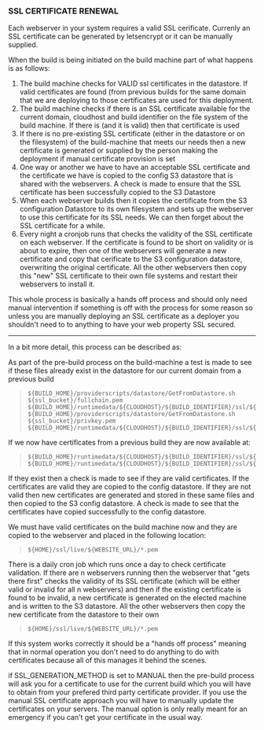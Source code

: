 ### SSL CERTIFICATE RENEWAL

Each webserver in your system requires a valid SSL cerificate. Currenly an SSL certificate can be generated by letsencrypt or it can be manually supplied.

When the build is being initiated on the build machine part of what happens is as follows:

1. The build machine checks for VALID ssl certificates in the datastore. If valid certificates are found (from previous builds for the same domain that we are deploying to those certificates are used for this deployment. 
2. The build machine checks if there is an SSL certificate available for the current domain, cloudhost and build identifier on the file system of the build machine. If there is (and it is valid) then that certificate is used
3. If there is no pre-existing SSL certificate (either in the datastore or on the filesystem) of the build-machine that meets our needs then a new certificate is generated or supplied by the person making the deployment if manual certificate provision is set
4. One way or another we have to have an acceptable SSL certificate and the certificate we have is copied to the config S3 datastore that is shared with the webservers. A check is made to ensure that the SSL certificate has been successfully copied to the S3 Datastore
5. When each webserver builds then it copies the certificate from the S3 configuration Datastore to its own filesystem and sets up the webserver to use this certificate for its SSL needs. We can then forget about the SSL certificate for a while.
6. Every night a cronjob runs that checks the validity of the SSL certificate on each webserver. If the certificate is found to be short on validity or is about to expire, then one of the webservers will generate a new certificate and copy that cerificate to the S3 configuration datastore, overwriting the original certificate. All the other webservers then copy this "new" SSL certificate to their own file systems and restart their webservers to install it. 

This whole process is basically a hands off process and should only need manual intervention if something is off with the process for some reason so unless you are manually deploying an SSL certificate as a deployer you shouldn't need to to anything to have your web property SSL secured. 

-------------------------------

In a bit more detail, this process can be described as:



As part of the pre-build process on the build-machine a test is made to see if these files already exist in the datastore for our current domain from a previous build

>     ${BUILD_HOME}/providerscripts/datastore/GetFromDatastore.sh ${ssl_bucket}/fullchain.pem ${BUILD_HOME}/runtimedata/${CLOUDHOST}/${BUILD_IDENTIFIER}/ssl/${WEBSITE_URL}
>     ${BUILD_HOME}/providerscripts/datastore/GetFromDatastore.sh ${ssl_bucket}/privkey.pem ${BUILD_HOME}/runtimedata/${CLOUDHOST}/${BUILD_IDENTIFIER}/ssl/${WEBSITE_URL}

If we now have certificates from a previous build they are now available at:  

>     ${BUILD_HOME}/runtimedata/${CLOUDHOST}/${BUILD_IDENTIFIER}/ssl/${WEBSITE_URL}/fullchain.pem 
>     ${BUILD_HOME}/runtimedata/${CLOUDHOST}/${BUILD_IDENTIFIER}/ssl/${WEBSITE_URL}/privkey.pem 

If they exist then a check is made to see if they are valid certificates. If the certificates are valid they are copied to the config datastore. If they are not valid then new certificates are generated and stored in these same files and then copied to the S3 config datastore. A check is made to see that the certificates have copied successfully to the config datastore.

We must have valid certificates on the build machine now and they are copied to the webserver and placed in the following location:  

>     ${HOME}/ssl/live/${WEBSITE_URL}/*.pem

There is a daily cron job which runs once a day to check certificate validation. If there are n webservers running then the webserver that "gets there first" checks the validity of its SSL certificate (which will be either valid or invalid for all n webservers) and then if the existing certificate is found to be invalid, a new certificate is generated on the elected machine and is written to the S3 datastore. All the other webservers then copy the new certificate from the datastore to their own

>     ${HOME}/ssl/live/${WEBSITE_URL}/*.pem

If this system works correctly it should be a "hands off process" meaning that in normal operation you don't need to do anything to do with certificates because all of this manages it behind the scenes.

if SSL_GENERATION_METHOD is set to MANUAL then the pre-build process will ask you for a certificate to use for the current build which you will have to obtain from your prefered third party certificate provider. If you use the manual SSL certificate approach you will have to manually update the certificates on your servers. The manual option is only really meant for an emergency if you can't get your certificate in the usual way.
